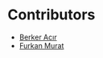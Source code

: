 # Contributors

- [Berker Acır](https://github.com/berkeracir)
- [Furkan Murat](https://github.com/fmurat)
